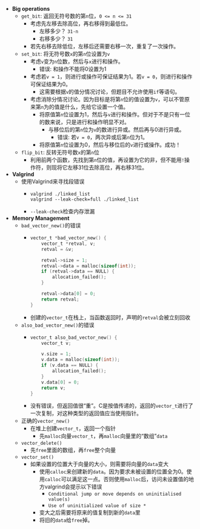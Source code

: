 - **Big operations**
	- `get_bit`: 返回无符号数的第`n`位，`0 <= n <= 31`
		- 考虑先左移去除高位，再右移得到最低位。
			- 左移多少？ `31-n`
			- 右移多少？ `31`
		- 若先右移去除低位，左移后还需要右移一次，重复了一次操作。
	- `set_bit`: 将无符号数`x`的第`n`位设置为`v`
		- 考虑`v`变为`n`位数，然后与`x`进行和操作。
			- 错误: 和操作不能将0设置为1
		- 考虑若`v = 1`，则进行或操作可保证结果为1。若`v = 0`，则进行和操作可保证结果为0。
			- 这需要根据`v`的值分情况讨论，但题目不允许使用`if`等语句。
		- 考虑消除分情况讨论。因为目标是将第`n`位的值设置为`v`，可以不管原来第`n`为的值是什么，先给它设置一个值。
			- 将原值第`n`位设置为1，然后与`v`进行和操作。但对于不是只有一位的数来说，只是进行和操作明显不对。
				- 与移位后的第`n`位为`v`的数进行异或。然后再与0进行异或。
					- 错误: 若`v = 0`，两次异或后第`n`位为1。
			- 将原值第`n`位设置为0，然后与移位后的`v`进行或操作。成功！
	- `flip_bit`: 反转无符号数`x`的第`n`位
		- 利用前两个函数，先找到第`n`位的值，再设置为它的非，但不能用`!`操作符，则现将它左移31位去除高位，再右移31位。
- **Valgrind**
	- 使用Valgrind来寻找段错误
		- ```shell
		  valgrind ./linked_list
		  valgrind --leak-check=full ./linked_list
		  ```
		- `--leak-check`检查内存泄漏
- **Memory Management**
	- `bad_vector_new()`的错误
		- ```C
		  vector_t *bad_vector_new() {
		      vector_t *retval, v;
		      retval = &v;
		  
		      retval->size = 1;
		      retval->data = malloc(sizeof(int));
		      if (retval->data == NULL) {
		          allocation_failed();
		      }
		  
		      retval->data[0] = 0;
		      return retval;
		  }
		  ```
		- 创建的`vector_t`在栈上，当函数返回时，声明的`retval`会被立刻回收
	- `also_bad_vector_new()`的错误
		- ```C
		  vector_t also_bad_vector_new() {
		      vector_t v;
		  
		      v.size = 1;
		      v.data = malloc(sizeof(int));
		      if (v.data == NULL) {
		          allocation_failed();
		      }
		      v.data[0] = 0;
		      return v;
		  }
		  ```
		- 没有错误，但返回值很“重”。C是按值传递的，返回的`vector_t`进行了一次复制，对这种类型的返回值应当使用指针。
	- 正确的`vector_new()`
		- 在堆上创建`vector_t`，返回一个指针
			- 先`malloc`向量`vector_t`，再`malloc`向量里的“数组”`data`
	- `vector_delete()`
		- 先`free`里面的数组，再`free`整个向量
	- `vector_set()`
		- 如果设置的位置大于向量的大小，则需要将向量的`data`变大
			- 使用`calloc`来创建新的`data`。因为要求未被设置的位置全为0。使用`calloc`可以满足这一点。否则使用`malloc`后，访问未设置值的地方valgrind会提示以下错误
				- `Conditional jump or move depends on uninitialised value(s)`
				- `Use of uninitialized value of size *`
			- 变大之后需要将原来的值复制到新的`data`里
			- 将旧的`data`给`free`掉。